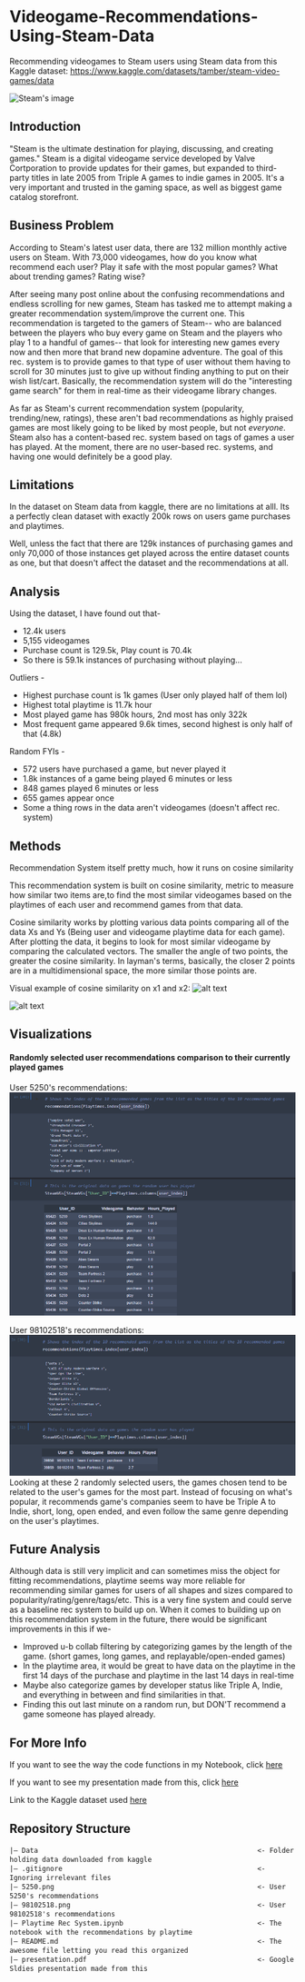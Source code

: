 # Videogame-Recommendations-Using-Steam-Data
Recommending videogames to Steam users using Steam data from this Kaggle dataset:
https://www.kaggle.com/datasets/tamber/steam-video-games/data

![Steam's image](https://cdn.cloudflare.steamstatic.com/store/home/store_home_share.jpg)

## Introduction 

"Steam is the ultimate destination for playing, discussing, and creating games." 
Steam is a digital videogame service developed by Valve Cortporation to provide updates for their games, but expanded to third-party titles in late 2005 from Triple A games to indie games in 2005. It's a very important and trusted in the gaming space, as well as biggest game catalog storefront. 

## Business Problem

According to Steam's latest user data, there are 132 million monthly active users on Steam. With 73,000 videogames, how do you know what recommend each user? Play it safe with the most popular games? What about trending games? Rating wise? 

After seeing many post online about the confusing recommendations and endless scrolling for new games, Steam has tasked me to attempt making a greater recommendation system/improve the current one. This recommendation is targeted to the gamers of Steam-- who are balanced between the players who buy every game on Steam and the players who play 1 to a handful of games-- that look for interesting new games every now and then more that brand new dopamine adventure. The goal of this rec. system is to provide games to that type of user without them having to scroll for 30 minutes just to give up without finding anything to put on their wish list/cart. Basically, the recommendation system will do the "interesting game search" for them in real-time as their videogame library changes. 

As far as Steam's current recommendation system (popularity, trending/new, ratings), these aren't bad recommendations as highly praised games are most likely going to be liked by most people, but not _everyone_. Steam also has a content-based rec. system based on tags of games a user has played. At the moment, there are no user-based rec. systems, and having one would definitely be a good play.

## Limitations

In the dataset on Steam data from kaggle, there are no limitations at alll. Its a perfectly clean dataset with exactly 200k rows on users game purchases and playtimes. 

Well, unless the fact that there are 129k instances of purchasing games and only 70,000 of those instances get played across the entire dataset counts as one, but that doesn't affect the dataset and the recommendations at all.

## Analysis

Using the dataset, I have found out that-

- 12.4k users
- 5,155 videogames
- Purchase count is 129.5k,  Play count is 70.4k
- So there is 59.1k instances of purchasing without playing...

Outliers -

- Highest purchase count is 1k games (User only played half of them lol) 
- Highest total playtime is 11.7k hour
- Most played game has 980k hours, 2nd most has only 322k
- Most frequent game appeared 9.6k times, second highest is only half of that (4.8k)

Random FYIs -

- 572 users have purchased a game, but never played it
- 1.8k instances of a game being played 6 minutes or less
- 848 games played 6 minutes or less
- 655 games appear once
- Some a thing rows in the data aren't videogames (doesn't affect rec. system)


## Methods

Recommendation System itself pretty much, how it runs on cosine similarity

This recommendation system is built on cosine similarity, metric to measure how similar two items are,to find the most similar videogames based on the playtimes of each user and recommend games from that data.

Cosine similarity works by plotting various data points comparing all of the data Xs and Ys (Being user and videogame playtime data for each game). After plotting the data, it begins to look for most similar videogame by comparing the calculated vectors. The smaller the angle of two points, the greater the cosine similarity. In layman's terms, basically, the closer 2 points are in a multidimensional space, the more similar those points are. 

Visual example of cosine similarity on x1 and x2:
![alt text](https://github.com/garooda/Movie-Recommendation-Sysetm/raw/main/images/cosine%20sim%20%201.PNG)

![alt text](https://camo.githubusercontent.com/9fc58ca03f9eb4e10e7c224f96fe52831cf36d9e35c6ef11b31e6c2123a1d1ce/68747470733a2f2f6269742e6c792f333362614e685a)

## Visualizations

#### Randomly selected user recommendations comparison to their currently played games
User 5250's recommendations:
![alt text](5250.png)

User 98102518's recommendations:
![User 98102518's recommendations](98102518.png)
Looking at these 2 randomly selected users, the games chosen tend to be related to the user's games for the most part. Instead of focusing on what's popular, it recommends game's companies seem to have be Triple A to Indie, short, long, open ended, and even follow the same genre depending on the user's playtimes. 

## Future Analysis

Although data is still very implicit and can sometimes miss the object for fitting recommendations, playtime seems way more reliable for recommending similar games for users of all shapes and sizes compared to popularity/rating/genre/tags/etc. This is a very fine system and could serve as a baseline rec system to build up on. When it comes to building up on this recommendation system in the future, there would be significant improvements in this if we-
- Improved u-b collab filtering by categorizing games by the length of the game. (short games, long games, and replayable/open-ended games)
- In the playtime area, it would be great to have data on the playtime in the first 14 days of the purchase and playtime in the last 14 days in real-time
- Maybe also categorize games by developer status like Triple A, Indie, and everything in between and find similarities in that.
- Finding this out last minute on a random run, but DON'T recommend a game someone has played already.

## For More Info

If you want to see the way the code functions in my Notebook, click [here](https://github.com/MansionAnthony/Videogame-Recommendations-Steam-/blob/progressing/Playtime%20Rec%20System.ipynb)

If you want to see my presentation made from this, click [here](https://github.com/MansionAnthony/Videogame-Recommendations-Steam-/blob/progressing/presentation.pdf)

Link to the Kaggle dataset used [here](https://www.kaggle.com/datasets/tamber/steam-video-games/data)

## Repository Structure

```
|— Data                                                      <- Folder holding data downloaded from kaggle
|— .gitignore                                                <- Ignoring irrelevant files
|— 5250.png                                                  <- User 5250's recommendations
|— 98102518.png                                              <- User 98102518's recommendations
|— Playtime Rec System.ipynb                                 <- The notebook with the recommendations by playtime 
|— README.md                                                 <- The awesome file letting you read this organized
|— presentation.pdf                                          <- Google Sldies presentation made from this
```
